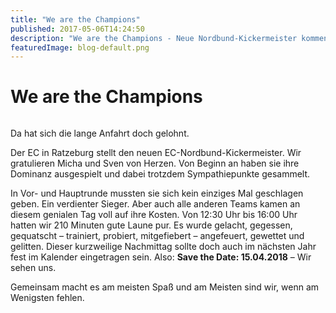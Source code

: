 ```yaml
---
title: "We are the Champions"
published: 2017-05-06T14:24:50
description: "We are the Champions - Neue Nordbund-Kickermeister kommen aus Ratzeburg.\n#wirsindderNordbund #meinEC #AK-Sport #Fruehjahrstagung"
featuredImage: blog-default.png
---
```


# We are the Champions

<img loading="lazy" src="old/DSC_0147.jpg" alt>

Da hat sich die lange Anfahrt doch gelohnt.

Der EC in Ratzeburg stellt den neuen EC-Nordbund-Kickermeister. Wir gratulieren Micha und Sven von Herzen. Von Beginn an haben sie ihre Dominanz ausgespielt und dabei trotzdem Sympathiepunkte gesammelt.

In Vor- und Hauptrunde mussten sie sich kein einziges Mal geschlagen geben. Ein verdienter Sieger. Aber auch alle anderen Teams kamen an diesem genialen Tag voll auf ihre Kosten. Von 12:30 Uhr bis 16:00 Uhr hatten wir 210 Minuten gute Laune pur. Es wurde gelacht, gegessen, gequatscht &#8211; trainiert, probiert, mitgefiebert &#8211; angefeuert, gewettet und gelitten. Dieser kurzweilige Nachmittag sollte doch auch im nächsten Jahr fest im Kalender eingetragen sein. Also: **Save the Date: 15.04.2018** &#8211; Wir sehen uns.

Gemeinsam macht es am meisten Spaß und am Meisten sind wir, wenn am Wenigsten fehlen.

<img loading="lazy" src="old/DSC_0125.jpg" alt> <img loading="lazy" src="old/DSC_0129.jpg" alt> <img loading="lazy" src="old/DSC_0133.jpg" alt> <img loading="lazy" src="old/DSC_0140.jpg" alt>
